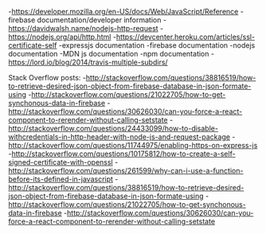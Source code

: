 -https://developer.mozilla.org/en-US/docs/Web/JavaScript/Reference
-firebase documentation/developer information
-https://davidwalsh.name/nodejs-http-request
-https://nodejs.org/api/http.html
-https://devcenter.heroku.com/articles/ssl-certificate-self
-expressjs documentation
-firebase documentation
-nodejs documentation
-MDN js documentation
-npm documentation
-https://lord.io/blog/2014/travis-multiple-subdirs/


Stack Overflow posts:
-http://stackoverflow.com/questions/38816519/how-to-retrieve-desired-json-object-from-firebase-database-in-json-formate-using
-http://stackoverflow.com/questions/21022705/how-to-get-synchonous-data-in-firebase
-http://stackoverflow.com/questions/30626030/can-you-force-a-react-component-to-rerender-without-calling-setstate
-http://stackoverflow.com/questions/24433099/how-to-disable-withcredentials-in-http-header-with-node-js-and-request-package
-http://stackoverflow.com/questions/11744975/enabling-https-on-express-js
-http://stackoverflow.com/questions/10175812/how-to-create-a-self-signed-certificate-with-openssl
-http://stackoverflow.com/questions/261599/why-can-i-use-a-function-before-its-defined-in-javascript
-http://stackoverflow.com/questions/38816519/how-to-retrieve-desired-json-object-from-firebase-database-in-json-formate-using
-http://stackoverflow.com/questions/21022705/how-to-get-synchonous-data-in-firebase
-http://stackoverflow.com/questions/30626030/can-you-force-a-react-component-to-rerender-without-calling-setstate